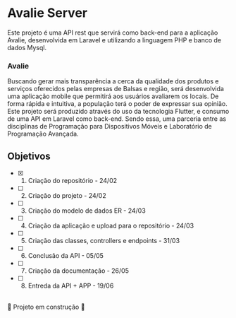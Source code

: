 # Avalie Server

Este projeto é uma API rest que servirá como back-end para a aplicação Avalie, desenvolvida em Laravel e utilizando a linguagem PHP e banco de dados Mysql.

### Avalie

Buscando gerar mais transparência a cerca da qualidade dos produtos e serviços oferecidos pelas empresas de Balsas e região, será desenvolvida uma aplicação mobile que permitirá aos usuários avaliarem os locais. De forma rápida e intuitiva, a população terá o poder de expressar sua opinião. Este projeto será produzido através do uso da tecnologia Flutter, e consumo de uma API em Laravel como back-end. Sendo essa, uma parceria entre as disciplinas de Programação para Dispositivos Móveis e Laboratório de Programação Avançada.

## Objetivos
- [x] 1. Criação do repositório - 24/02
- [ ] 2. Criação do projeto - 24/02
- [ ] 3. Criação do modelo de dados ER - 24/03
- [ ] 4. Criação da aplicação e upload para o repositório - 24/03
- [ ] 5. Criação das classes, controllers e endpoints - 31/03
- [ ] 6. Conclusão da API - 05/05
- [ ] 7. Criação da documentação - 26/05
- [ ] 8. Entreda da API + APP - 19/06

<br>:construction: Projeto em construção :construction:
